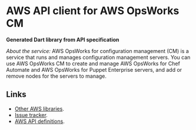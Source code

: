 # AWS API client for AWS OpsWorks CM

**Generated Dart library from API specification**

*About the service:*
AWS OpsWorks for configuration management (CM) is a service that runs and
manages configuration management servers. You can use AWS OpsWorks CM to
create and manage AWS OpsWorks for Chef Automate and AWS OpsWorks for Puppet
Enterprise servers, and add or remove nodes for the servers to manage.

## Links

- [Other AWS libraries](https://github.com/agilord/aws_client/tree/master/generated).
- [Issue tracker](https://github.com/agilord/aws_client/issues).
- [AWS API definitions](https://github.com/aws/aws-sdk-js/tree/master/apis).
